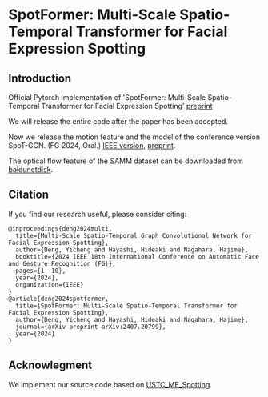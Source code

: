 # SpotFormer: Multi-Scale Spatio-Temporal Transformer for Facial Expression Spotting

## Introduction
Official Pytorch Implementation of 'SpotFormer: Multi-Scale Spatio-Temporal Transformer for Facial Expression Spotting' [preprint](https://arxiv.org/abs/2407.20799)

We will release the entire code after the paper has been accepted.

Now we release the motion feature and the model of the conference version SpoT-GCN. (FG 2024, Oral.) [IEEE version](https://ieeexplore.ieee.org/abstract/document/10581968), [preprint](https://arxiv.org/abs/2403.15994).

The optical flow feature of the SAMM dataset can be downloaded from [baidunetdisk](https://pan.baidu.com/s/1GbAgqFqI8ReXd23cV4Tvpw?pwd=24ys).

## Citation
If you find our research useful, please consider citing:

```
@inproceedings{deng2024multi,
  title={Multi-Scale Spatio-Temporal Graph Convolutional Network for Facial Expression Spotting},
  author={Deng, Yicheng and Hayashi, Hideaki and Nagahara, Hajime},
  booktitle={2024 IEEE 18th International Conference on Automatic Face and Gesture Recognition (FG)},
  pages={1--10},
  year={2024},
  organization={IEEE}
}
@article{deng2024spotformer,
  title={SpotFormer: Multi-Scale Spatio-Temporal Transformer for Facial Expression Spotting},
  author={Deng, Yicheng and Hayashi, Hideaki and Nagahara, Hajime},
  journal={arXiv preprint arXiv:2407.20799},
  year={2024}
}
```

## Acknowlegment
We implement our source code based on [USTC_ME_Spotting](https://github.com/wenhaocold/USTC_ME_Spotting).
